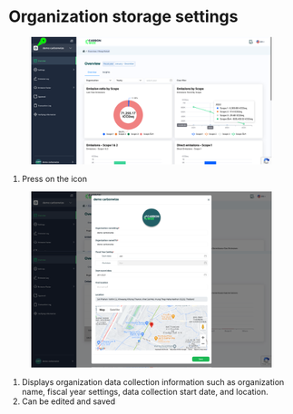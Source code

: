 # Organization storage settings

<figure><img src="../../.gitbook/assets/image (18).png" alt=""><figcaption></figcaption></figure>

1. Press on the icon



<figure><img src="../../.gitbook/assets/image (19).png" alt=""><figcaption></figcaption></figure>

1. Displays organization data collection information such as organization name, fiscal year settings, data collection start date, and location.
2. Can be edited and saved
